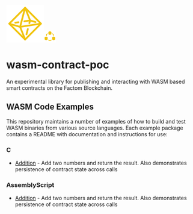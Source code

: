 ![](assets/octahedron.png)![](assets/module.png)

# wasm-contract-poc

An experimental library for publishing and interacting with WASM based smart contracts on the Factom Blockchain.



## WASM Code Examples

This repository maintains a number of examples of how to build and test WASM binaries from various source languages. Each example package contains a README with documentation and instructions for use:

### C

- [Addition](contract-examples/c/add/README.md) - Add two numbers and return the result. Also demonstrates persistence of  contract state across calls

### AssemblyScript

- [Addition](contract-examples/c/add/README.md) - Add two numbers and return the result. Also demonstrates persistence of  contract state across calls